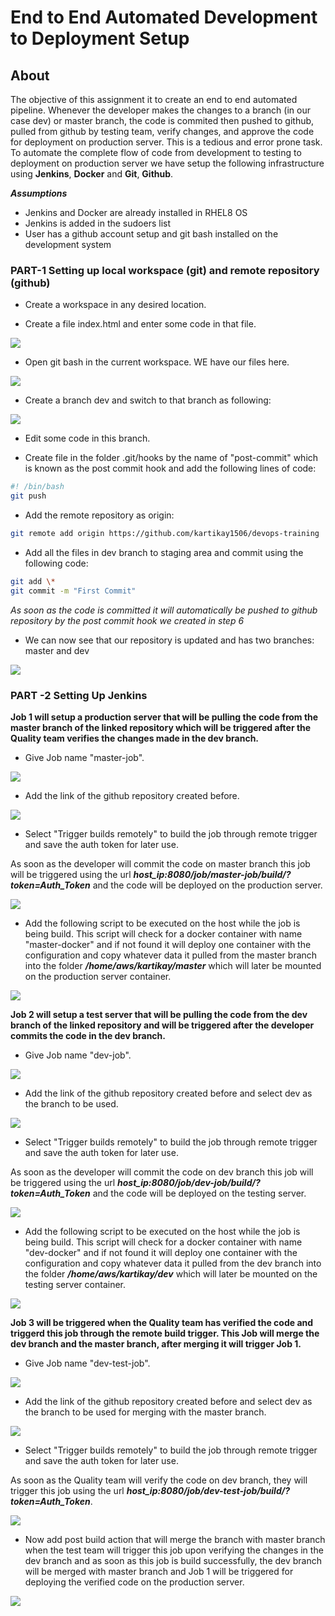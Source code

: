 # End to End Automated Development to Deployment Setup
## About ##
The objective of this assignment it to create an end to end automated pipeline. Whenever the developer makes the changes to a branch (in our case dev) or master branch, the code is commited then pushed to github, pulled from github by testing team, verify changes, and approve the code for deployment on production server. This is a tedious and error prone task. To automate the complete flow of code from development to testing to deployment on production server we have setup the following infrastructure using **Jenkins**, **Docker** and **Git**, **Github**.

_**Assumptions**_
* Jenkins and Docker are already installed in RHEL8 OS
* Jenkins is added in the sudoers list
* User has a github account setup and git bash installed on the development system

### PART-1 Setting up local workspace (git) and remote repository (github)

* Create a workspace in any desired location.

* Create a file index.html and enter some code in that file.

![](https://github.com/kartikay1506/devops-trainin-assignment/blob/master/images/2020-05-06%20(17).png)


* Open git bash in the current workspace. WE have our files here.

![](https://github.com/kartikay1506/devops-trainin-assignment/blob/master/images/2020-05-06%20(16).png)


* Create a branch dev and switch to that branch as following:

![](https://github.com/kartikay1506/devops-trainin-assignment/blob/master/images/2020-05-06%20(19).png)


* Edit some code in this branch.

* Create file in the folder .git/hooks by the name of &quot;post-commit&quot; which is known as the post commit hook and add the following lines of code:

```bash
#! /bin/bash
git push
```

* Add the remote repository as origin:
```bash
git remote add origin https://github.com/kartikay1506/devops-training
```

*  Add all the files in dev branch to staging area and commit using the following code:
```bash
git add \*
git commit -m "First Commit"
```
_As soon as the code is committed it will automatically be pushed to github repository by the post commit hook we created in step 6_

* We can now see that our repository is updated and has two branches: master and dev

![](https://github.com/kartikay1506/devops-trainin-assignment/blob/master/images/2020-05-06%20(29).png)




### PART -2 Setting Up Jenkins
**Job 1 will setup a production server that will be pulling the code from the master branch of the linked repository which will be triggered after the Quality team verifies the changes made in the dev branch.**


* Give Job name &quot;master-job&quot;.

![](https://github.com/kartikay1506/devops-trainin-assignment/blob/master/images/2020-05-06%20(2).png)


* Add the link of the github repository created before.

![](https://github.com/kartikay1506/devops-trainin-assignment/blob/master/images/2020-05-06%20(3).png)


* Select &quot;Trigger builds remotely&quot; to build the job through remote trigger and save the auth token for later use.

As soon as the developer will commit the code on master branch this job will be triggered using the url _**host_ip:8080/job/master-job/build/?token=Auth_Token**_ and the code will be deployed on the production server.

![](https://github.com/kartikay1506/devops-trainin-assignment/blob/master/images/2020-05-06%20(4).png)


* Add the following script to be executed on the host while the job is being build.
This script will check for a docker container with name &quot;master-docker&quot; and if not found it will deploy one container with the configuration and copy whatever data it pulled from the master branch into the folder _**/home/aws/kartikay/master**_ which will later be mounted on the production server container.

![](https://github.com/kartikay1506/devops-trainin-assignment/blob/master/images/2020-05-06%20(9).png)




**Job 2 will setup a test server that will be pulling the code from the dev branch of the linked repository and will be triggered after the developer commits the code in the dev branch.**


* Give Job name &quot;dev-job&quot;.

![](https://github.com/kartikay1506/devops-trainin-assignment/blob/master/images/2020-05-06%20(11).png)


*  Add the link of the github repository created before and select dev as the branch to be used.

![](https://github.com/kartikay1506/devops-trainin-assignment/blob/master/images/2020-05-06%20(12).png)


*  Select &quot;Trigger builds remotely&quot; to build the job through remote trigger and save the auth token for later use.

As soon as the developer will commit the code on dev branch this job will be triggered using the url _**host_ip:8080/job/dev-job/build/?token=Auth_Token**_ and the code will be deployed on the testing server.

![](https://github.com/kartikay1506/devops-trainin-assignment/blob/master/images/2020-05-06%20(13).png)


* Add the following script to be executed on the host while the job is being build.
This script will check for a docker container with name &quot;dev-docker&quot; and if not found it will deploy one container with the configuration and copy whatever data it pulled from the dev branch into the folder _**/home/aws/kartikay/dev**_ which will later be mounted on the testing server container.

![](https://github.com/kartikay1506/devops-trainin-assignment/blob/master/images/2020-05-06%20(14).png)




**Job 3 will be triggered when the Quality team has verified the code and triggerd this job through the remote build trigger. This Job will merge the dev branch and the master branch,  after merging it will trigger Job 1.**


* Give Job name &quot;dev-test-job&quot;.

![](https://github.com/kartikay1506/devops-trainin-assignment/blob/master/images/2020-05-06%20(22).png)


* Add the link of the github repository created before and select dev as the branch to be used for merging with the master branch.

![](https://github.com/kartikay1506/devops-trainin-assignment/blob/master/images/2020-05-06%20(23).png)


* Select &quot;Trigger builds remotely&quot; to build the job through remote trigger and save the auth token for later use.

As soon as the Quality team will verify the code on dev branch, they will trigger this job using the url _**host_ip:8080/job/dev-test-job/build/?token=Auth_Token**_.

![](https://github.com/kartikay1506/devops-trainin-assignment/blob/master/images/2020-05-06%20(24).png)


* Now add post build action that will merge the branch with master branch when the test team will trigger this job upon verifying the changes in the dev branch and as soon as this job is build successfully, the dev branch will be merged with master branch and Job 1 will be triggered for deploying the verified code on the production server.

![](https://github.com/kartikay1506/devops-trainin-assignment/blob/master/images/2020-05-06%20(26).png)
